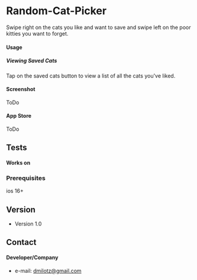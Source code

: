 # Random-Cat-Picker
Swipe right on the cats you like and want to save and swipe left on the poor kitties you want to forget. 

#### Usage
##### Viewing Saved Cats
Tap on the saved cats button to view a list of all the cats you've liked.

#### Screenshot

ToDo

#### App Store

ToDo

## Tests
#### Works on

### Prerequisites
ios 16+

## Version
* Version 1.0

## Contact
#### Developer/Company
* e-mail: dmilotz@gmail.com
